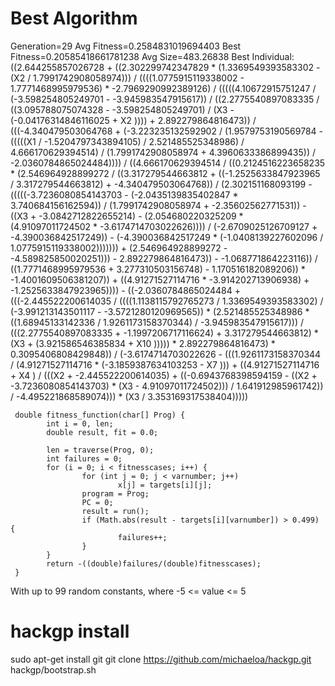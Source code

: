# Best Algorithm

Generation=29 Avg Fitness=0.2584831019694403 Best Fitness=0.20585418661781238 Avg Size=483.26838
Best Individual: ((2.644255857026728 + ((2.302299742347829 * (1.3369549393583302 - (X2  / 1.7991742908058974))) / ((((1.0775915119338002 - 1.7771468995979536) * -2.7969290992389126) / (((((4.10672915751247 / (-3.598254805249701 - -3.945983547915617)) / ((2.2775540897083335 / ((3.095788075074328 - -3.598254805249701) / (X3  - (-0.04176314846116025 + X2 )))) + 2.892279864816473)) / (((-4.340479503064768 + (-3.223235132592902 / (1.9579753190569784 - (((((X1  / -1.5204797343894105) / 2.521485525348986) / 4.666170629394514) / (1.7991742908058974 + 4.3960633386899435)) / -2.0360784865024484)))) / ((4.666170629394514 / ((0.2124516223658235 * (2.546964928899272 / ((3.317279544663812 + ((-1.2525633847923965 / 3.317279544663812) + -4.340479503064768)) / (2.302151168093199 - (((((-3.7236080854143703 - (-2.0435139835402847 * 3.740684156162594)) / (1.7991742908058974 + -2.35602562771531)) - ((X3  + -3.0842712822655214) - (2.054680220325209 * (4.91097011724502 * -3.6174714703022626)))) / (-2.6709025126709127 + -4.390036842517249)) - (-4.390036842517249 * (-1.0408139227602096 / 1.0775915119338002))))))) + (2.546964928899272 - -4.589825850020251))) - 2.892279864816473)) - -1.068771864223116)) / ((1.7771468995979536 + 3.277310503156748) - 1.170516182089206)) * -1.4001609506381207)) + ((4.91271527114716 * -3.914202713906938) + -1.2525633847923965)))) - ((-2.0360784865024484 + (((-2.445522200614035 / ((((1.1138115792765273 / 1.3369549393583302) / (-3.991213143501117 - -3.5721280120969565)) * (2.521485525348986 * ((1.68945133142336 / 1.9261173158370344) / -3.945983547915617))) / (((2.2775540897083335 + -1.1997206717116624) + 3.317279544663812) * (X3  + (3.921586546385834 + X10 ))))) * 2.892279864816473) * 0.3095406808429848)) / (-3.6174714703022626 - (((1.9261173158370344 / (4.91271527114716 * (-3.1859387634103253 - X7 ))) + ((4.91271527114716 + X4 ) / (((X2  + -2.445522200614035) + ((-0.6943768398594159 - ((X2  + -3.7236080854143703) * (X3  - 4.91097011724502))) / 1.641912985961742)) / -4.495221868589074))) * (X3  / 3.353169317538404)))))


```
 double fitness_function(char[] Prog) {
        int i = 0, len;
        double result, fit = 0.0;

        len = traverse(Prog, 0);
        int failures = 0;
        for (i = 0; i < fitnesscases; i++) {
                for (int j = 0; j < varnumber; j++)
                        x[j] = targets[i][j];
                program = Prog;
                PC = 0;
                result = run();
                if (Math.abs(result - targets[i][varnumber]) > 0.499) {
                        failures++;
                }
        }
        return -((double)failures/(double)fitnesscases);
 }
 ```
 
 With up to 99 random constants, where -5 <= value <= 5


# hackgp install

  sudo apt-get install git
  git clone https://github.com/michaeloa/hackgp.git
  hackgp/bootstrap.sh

